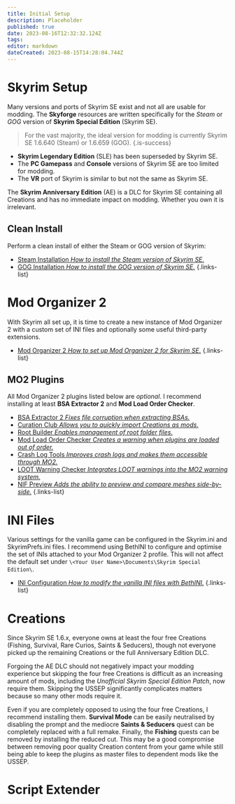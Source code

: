 ```yaml
---
title: Initial Setup
description: Placeholder
published: true
date: 2023-08-16T12:32:32.124Z
tags: 
editor: markdown
dateCreated: 2023-08-15T14:28:04.744Z
---
```


# Skyrim Setup

Many versions and ports of Skyrim SE exist and not all are usable for modding. The **Skyforge** resources are written specifically for the *Steam* or *GOG* version of **Skyrim Special Edition** (Skyrim SE).

> For the vast majority, the ideal version for modding is currently Skyrim SE 1.6.640 (Steam) or 1.6.659 (GOG).
{.is-success}

- **Skyrim Legendary Edition** (SLE) has been superseded by Skyrim SE.
- The **PC Gamepass** and **Console** versions of Skyrim SE are too limited for modding.
- The **VR** port of Skyrim is similar to but not the same as Skyrim SE.

The **Skyrim Anniversary Edition** (AE) is a DLC for Skyrim SE containing all Creations and has no immediate impact on modding. Whether you own it is irrelevant.

## Clean Install

Perform a clean install of either the Steam or GOG version of Skyrim:

- [Steam Installation *How to install the Steam version of Skyrim SE.*](/en/initial-setup/steam)
- [GOG Installation *How to install the GOG version of Skyrim SE.*](/en/initial-setup/gog)
{.links-list}

# Mod Organizer 2

With Skyrim all set up, it is time to create a new instance of Mod Organizer 2 with a custom set of INI files and optionally some useful third-party extensions.

- [Mod Organizer 2 *How to set up Mod Organizer 2 for Skyrim SE.*](/en/initial-setup/mod-organizer-2)
{.links-list}

## MO2 Plugins

All Mod Organizer 2 plugins listed below are *optional*. I recommend installing at least **BSA Extractor 2** and **Mod Load Order Checker**.

- [BSA Extractor 2 *Fixes file corruption when extracting BSAs.*](/en/tools/bsa-extractor-2)
- [Curation Club *Allows you to quickly import Creations as mods.*](/en/tools/curation-club)
- [Root Builder *Enables management of root folder files.*](/en/tools/root-builder)
- [Mod Load Order Checker *Creates a warning when plugins are loaded out of order.*](/en/tools/mod-load-order-checker)
- [Crash Log Tools *Improves crash logs and makes them accessible through MO2.*](/en/tools/crash-log-tools)
- [LOOT Warning Checker *Integrates LOOT warnings into the MO2 warning system.*](/en/tools/loot-warning-checker)
- [NIF Preview *Adds the ability to preview and compare meshes side-by-side.*](/en/tools/nif-preview)
{.links-list}

# INI Files

Various settings for the vanilla game can be configured in the Skyrim.ini and SkyrimPrefs.ini files. I recommend using BethINI to configure and optimise the set of INIs attached to your Mod Organizer 2 profile. This will not affect the default set under `\<Your User Name>\Documents\Skyrim Special Edition\`.

- [INI Configuration *How to modify the vanilla INI files with BethINI.*](/en/initial-setup/ini-config)
{.links-list}

# Creations

Since Skyrim SE 1.6.x, everyone owns at least the four free Creations (Fishing, Survival, Rare Curios, Saints & Seducers), though not everyone picked up the remaining Creations or the full Anniversary Edition DLC.

Forgoing the AE DLC should not negatively impact your modding experience but skipping the four free Creations is difficult as an increasing amount of mods, including the *Unofficial Skyrim Special Edition Patch*, now require them. Skipping the USSEP significantly complicates matters because so many other mods require it.

Even if you are completely opposed to using the four free Creations, I recommend installing them. **Survival Mode** can be easily neutralised by disabling the prompt and the mediocre **Saints & Seducers** quest can be completely replaced with a full remake. Finally, the **Fishing** quests can be removed by installing the reduced cut. This may be a good compromise between removing poor quality Creation content from your game while still being able to keep the plugins as master files to dependent mods like the USSEP.

# Script Extender
